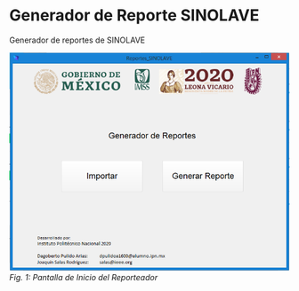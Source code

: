 # Generador de Reporte SINOLAVE
Generador de reportes de SINOLAVE


!["1"](portada.png)
*Fig. 1: Pantalla de Inicio del Reporteador*

